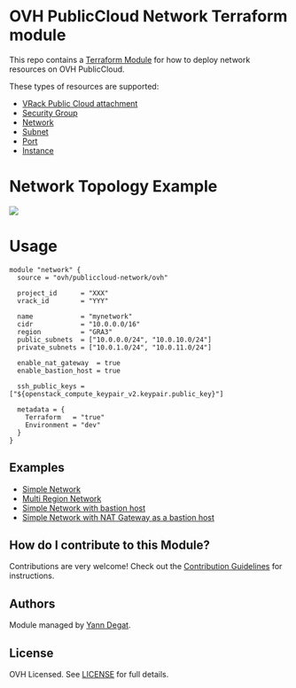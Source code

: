 # OVH PublicCloud Network Terraform module

This repo contains a [Terraform Module](https://www.terraform.io/docs/modules/index.html "Terraform Module") for how to deploy network resources on OVH PublicCloud.

These types of resources are supported:

* [VRack Public Cloud attachment](https://www.terraform.io/docs/providers/ovh/r/vrack_publiccloud_attachment.html)
* [Security Group](https://www.terraform.io/docs/providers/openstack/r/networking_secgroup_v2.html)
* [Network](https://www.terraform.io/docs/providers/openstack/r/networking_network_v2.html)
* [Subnet](https://www.terraform.io/docs/providers/openstack/r/networking_subnet_v2.html)
* [Port](https://www.terraform.io/docs/providers/openstack/r/networking_port_v2.html)
* [Instance](https://www.terraform.io/docs/providers/openstack/r/compute_instance_v2.html)

# Network Topology Example

![](https://github.com/ovh/terraform-ovh-publiccloud-network/blob/master/network_topology_example.png?raw=true)

# Usage

```hcl
module "network" {
  source = "ovh/publiccloud-network/ovh"

  project_id      = "XXX"
  vrack_id        = "YYY"

  name            = "mynetwork"
  cidr            = "10.0.0.0/16"
  region          = "GRA3"
  public_subnets  = ["10.0.0.0/24", "10.0.10.0/24"]
  private_subnets = ["10.0.1.0/24", "10.0.11.0/24"]

  enable_nat_gateway  = true
  enable_bastion_host = true

  ssh_public_keys = ["${openstack_compute_keypair_v2.keypair.public_key}"]

  metadata = {
    Terraform   = "true"
    Environment = "dev"
  }
}
```

## Examples

* [Simple Network](https://github.com/ovh/terraform-ovh-publiccloud-network/tree/master/examples/simple/README.md)
* [Multi Region Network](https://github.com/ovh/terraform-ovh-publiccloud-network/tree/master/examples/multiregion/README.md)
* [Simple Network with bastion host](https://github.com/ovh/terraform-ovh-publiccloud-network/tree/master/examples/bastion/README.md)
* [Simple Network with NAT Gateway as a bastion host](https://github.com/ovh/terraform-ovh-publiccloud-network/tree/master/examples/natbastion/README.md)

## How do I contribute to this Module?

Contributions are very welcome! Check out the [Contribution Guidelines](https://github.com/ovh/terraform-ovh-publiccloud-network/tree/master/CONTRIBUTING.md) for instructions.

## Authors

Module managed by [Yann Degat](https://github.com/yanndegat).

## License

OVH Licensed. See [LICENSE](https://github.com/ovh/terraform-ovh-publiccloud-network/tree/master/LICENSE) for full details.
